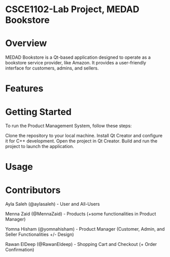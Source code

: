 # CSCE1102-Lab Project, MEDAD Bookstore
# Overview
MEDAD Bookstore is a Qt-based application designed to operate as a bookstore service provider, like Amazon. It provides a user-friendly interface for customers, admins, and sellers.

# Features

# Getting Started
To run the Product Management System, follow these steps:

  Clone the repository to your local machine.
  Install Qt Creator and configure it for C++ development.
  Open the project in Qt Creator.
  Build and run the project to launch the application.

# Usage

# Contributors
Ayla Saleh (@aylasaleh) - User and All-Users 

Menna Zaid (@MennaZaid) - Products (+some functionalities in Product Manager)

Yomna Hisham (@yomnahisham) - Product Manager (Customer, Admin, and Seller Functionalities +/- Design)

Rawan ElDeep (@RawanEldeep) - Shopping Cart and Checkout (+ Order Confirmation)
